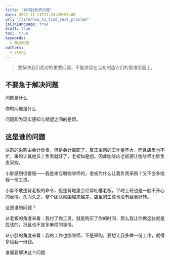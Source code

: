 ```yaml
---
title: "如何找到真问题"
date: 2022-11-11T11:23:00+08:00
url: "/life/how_to_find_real_problem"
isCJKLanguage: true
draft: true
toc:  true
keywords:
  - 解决问题
authors:
  - stong
---
```






> 要解决我们面对的重要问题，不能停留在当初制造它们的思维层面上。



## 不要急于解决问题

问题是什么

你的问题是什么

问题即为现实感知与期望之间的差距。

## 这是谁的问题

以前的采购由会计负责，但是会计离职了。反正采购的工作量不大，而且店里也不忙，采购让其他员工负责就好了，老板如是想。因此咖啡店老板便让咖啡师小胖负责采购。

小胖感到很委屈——我是来应聘咖啡师的，老板为什么让我负责采购？又不会多给我一份工资。

小胖不敢违背老板的命令，但是背地里会经常吐槽老板，平时上班也是一脸不开心的表情。久而久之，整个团队氛围越来越差，店里的生意也没有丝毫好转。

这是谁的问题？

从老板的角度来看：我付了你工资，就是购买了你的时间，那么我让你做这些就是应该的，况且也不是多麻烦的事情。

从小胖的角度来看：我的工作也咖啡师，不是采购，要想让我多做一份工作，就得多给我一份钱。



谁需要解决这个问题
